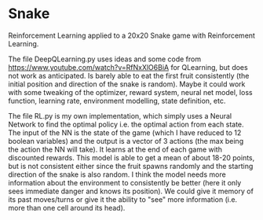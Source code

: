 # Snake

Reinforcement Learning applied to a 20x20 Snake game with Reinforcement Learning.

The file DeepQLearning.py uses ideas and some code from https://www.youtube.com/watch?v=RfNxXlO6BiA for QLearning, but does not work as anticipated. Is barely able to eat the first fruit consistently (the initial position and direction of the snake is random). Maybe it could work with some tweaking of the optimizer, reward system, neural net model, loss function, learning rate, environment modelling, state definition, etc.

The file RL.py is my own implementation, which simply uses a Neural Network to find the optimal policy i.e. the optimal action from each state. The input of the NN is the state of the game (which I have reduced to 12 boolean variables) and the output is a vector of 3 actions (the max being the action the NN will take). It learns at the end of each game with discounted rewards. This model is able to get a mean of about 18-20 points, but is not consistent either since the fruit spawns randomly and the starting direction of the snake is also random. I think the model needs more information about the environment to consistently be better (here it only sees immediate danger and knows its position). We could give it memory of its past moves/turns or give it the ability to "see" more information (i.e. more than one cell around its head).